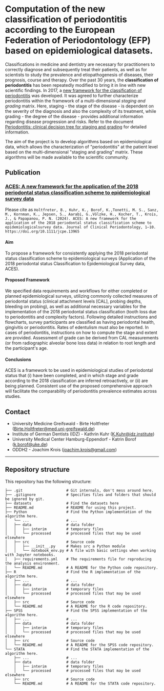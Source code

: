 # Computation of the new classification of periodontitis according to the European Federation of Periodontology (EFP) based on epidemiological datasets.

Classifications in medicine and dentistry are necessary for practitioners to correctly diagnose and subsequently treat their patients, as well as for scientists to study the prevalence and etiopathogenesis of diseases, their prognosis, course and therapy. Over the past 30 years, the **classification of periodontitis** has been repeatedly modified to bring it in line with new scientific findings. In 2017, a [new framework for the classification of periodontitis](https://www.efp.org/publications-education/new-classification/overview/) was developed. It was agreed to further characterize periodontitis within the framework of a multi-dimensional *staging and grading* matrix. Here, staging - the stage of the disease - is dependent on the severity of the diagnosis and also the complexity of its treatment, while grading - the degree of the disease - provides additional information regarding disease progression and risks. Refer to the document [Periodontitis: clinical decision tree for staging and grading](https://www.efp.org/fileadmin/uploads/efp/Documents/Campaigns/New_Classification/Guidance_Notes/report-02b.pdf) for detailed information. 

The aim of the project is to develop algorithms based on epidemiological data, which allows the characterization of "periodontitis" at the patient level based on the multi-dimensional "staging and grading" matrix. These algorithms will be made available to the scientific community. 


## Publication


### [**ACES: A new framework for the application of the 2018 periodontal status classification scheme to epidemiological survey data**](https://onlinelibrary.wiley.com/doi/10.1111/jcpe.13965)

Please cite as `Holtfreter, B., Kuhr, K., Borof, K.,Tonetti, M. S., Sanz, M., Kornman, K., Jepsen, S., Aarabi, G.,Völzke, H., Kocher, T., Krois, J., & Papapanou, P. N. (2024). ACES: A new framework for the application of the 2018 periodontal status classification scheme to epidemiologicalsurvey data. Journal of Clinical Periodontology, 1–10. https://doi.org/10.1111/jcpe.13965`

#### Aim
To propose a framework for consistently applying the 2018 periodontal status classification scheme to epidemiological surveys (Application of the 2018 periodontal status Classification to Epidemiological Survey data, ACES).

#### Proposed Framework
We specified data requirements and workflows for either completed or planned epidemiological surveys, utilizing commonly collected measures of periodontal status (clinical attachment levels [CAL], probing depths, bleeding on probing), as well as additional necessary variables for the implementation of the 2018 periodontal status classification (tooth loss due to periodontitis and complexity factors). Following detailed instructions and flowcharts, survey participants are classified as having periodontal health, gingivitis or periodontitis. Rates of edentulism must also be reported. In cases of periodontitis, instructions on how to compute the stage and extent are provided. Assessment of grade can be derived from CAL measurements (or from radiographic alveolar bone loss data) in relation to root length and the participant's age.

#### Conclusions
ACES is a framework to be used in epidemiological studies of periodontal status that (i) have been completed, and in which stage and grade according to the 2018 classification are inferred retroactively, or (ii) are being planned. Consistent use of the proposed comprehensive approach will facilitate the comparability of periodontitis prevalence estimates across studies.


## Contact

* University Medicine Greifswald - Birte Holtfreter (Birte.Holtfreter@med.uni-greifswald.de)
* Institute of German Dentists (IDZ) - Kathrin Kuhr (K.Kuhr@idz.institute)
* University Medical Center Hamburg-Eppendorf - Katrin Borof (k.borof@uke.de)
* ODDH2 - Joachim Krois (joachim.krois@gmail.com)

***

## Repository structure

This repository has the following structure:

    ├── .git                    # Git internals, don't mess around here.
    ├── .gitignore              # Specifies files and folders that should be ignored by git.
    ├── datasets                # Find the datasets here 
    ├── README.md               # README for using this project.    
    ├── Python                  # Find the Python implementation of the algorithm here.
    │   └── ...                 # ...
    │   ├── data                # data folder
    │   │   ├── interim         # temporary files
    │   │   └── processed       # processed files that may be used elsewhere
    │   ├── src                 # Source code
    │   │   ├── __init__.py     # Makes src a Python module
    │   │   └── notebook_env.py # A file with basic settings when working with Jupyter notebooks.
    │   ├── requirements.yml    # The requirements file for reproducing the analysis environment. 
    │   └── README.md           # A README for the Python code repository.
    ├── R                       # Find the R implementation of the algorithm here.
    │   ├── ...                 # ...
    │   ├── data                # data folder
    │   │   ├── interim         # temporary files
    │   │   └── processed       # processed files that may be used elsewhere
    │   ├── src                 # Source code
    │   └── README.md           # A README for the R code repository.
    ├── SPSS                    # Find the SPSS implementation of the algorithm here.
    │   ├── ...                 # ...
    │   ├── data                # data folder
    │   │   ├── interim         # temporary files
    │   │   └── processed       # processed files that may be used elsewhere
    │   ├── src                 # Source code
    │   └── README.md           # A README for the SPSS code repository.
    └── STATA                   # Find the STATA implementation of the algorithm here.
        ├── ...                 # ...
        ├── data                # data folder
        │   ├── interim         # temporary files
        │   └── processed       # processed files that may be used elsewhere
        ├── src                 # Source code
        └── README.md           # A README for the STATA code repository.
    
    




